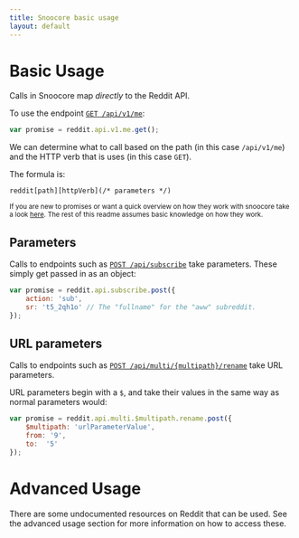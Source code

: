 ```yaml
---
title: Snoocore basic usage
layout: default
---
```


# Basic Usage

Calls in Snoocore map *directly* to the Reddit API.

To use the endpoint [`GET /api/v1/me`](http://www.reddit.com/dev/api#GET_api_v1_me):

```javascript
var promise = reddit.api.v1.me.get();
```

We can determine what to call based on the path (in this case `/api/v1/me`) and the HTTP verb that is uses (in this case `GET`).

The formula is:

```
reddit[path][httpVerb](/* parameters */)
```

<sub>If you are new to promises or want a quick overview on how they work with snoocore take a look [here](promises.html). The rest of this readme assumes basic knowledge on how they work.</sub>

## Parameters

Calls to endpoints such as  [`POST /api/subscribe`](http://www.reddit.com/dev/api#POST_api_subscribe) take parameters. These simply get passed in as an object:

```javascript
var promise = reddit.api.subscribe.post({
	action: 'sub',
	sr: 't5_2qh1o' // The "fullname" for the "aww" subreddit.
});
```

## URL parameters

Calls to endpoints such as [`POST /api/multi/{multipath}/rename`](http://www.reddit.com/dev/api#POST_api_multi_{multipath}_rename) take URL parameters.

URL parameters begin with a `$`, and take their values in the same way as normal parameters would:

```javascript
var promise = reddit.api.multi.$multipath.rename.post({
    $multipath: 'urlParameterValue',
    from: '9',
    to:  '5'
});
```

# Advanced Usage

There are some undocumented resources on Reddit that can be used. See the advanced usage section for more information on how to access these.
